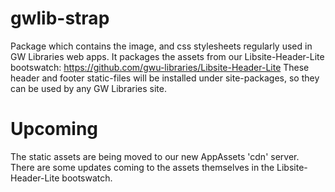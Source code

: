 gwlib-strap
===========

Package which contains the image, and css stylesheets regularly used in GW Libraries web apps.
It packages the assets from our Libsite-Header-Lite bootswatch: https://github.com/gwu-libraries/Libsite-Header-Lite
These header and footer static-files will be installed under site-packages, so they can be used by any GW Libraries site.

Upcoming
========

The static assets are being moved to our new AppAssets 'cdn' server.
There are some updates coming to the assets themselves in the Libsite-Header-Lite bootswatch.
